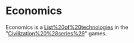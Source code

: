 # Economics

Economics is a [List%20of%20technologies](technology) in the "[Civilization%20%28series%29](Civilization)" games.
